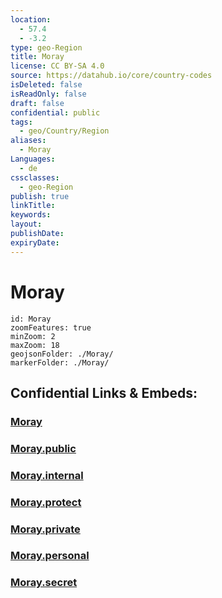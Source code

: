 ```yaml
---
location:
  - 57.4
  - -3.2
type: geo-Region
title: Moray
license: CC BY-SA 4.0
source: https://datahub.io/core/country-codes
isDeleted: false
isReadOnly: false
draft: false
confidential: public
tags:
  - geo/Country/Region
aliases:
  - Moray
Languages:
  - de
cssclasses:
  - geo-Region
publish: true
linkTitle:
keywords:
layout:
publishDate:
expiryDate:
---
```


# Moray

```leaflet
id: Moray
zoomFeatures: true 
minZoom: 2 
maxZoom: 18
geojsonFolder: ./Moray/
markerFolder: ./Moray/
```


## Confidential Links & Embeds: 

### [Moray](/_Standards/Earth/Continent/Europe/Europe~North/UK/Scotland/counties~Scotland/Moray.md) 

### [Moray.public](/_public/Earth/Continent/Europe/Europe~North/UK/Scotland/counties~Scotland/Moray.public.md) 

### [Moray.internal](/_internal/Earth/Continent/Europe/Europe~North/UK/Scotland/counties~Scotland/Moray.internal.md) 

### [Moray.protect](/_protect/Earth/Continent/Europe/Europe~North/UK/Scotland/counties~Scotland/Moray.protect.md) 

### [Moray.private](/_private/Earth/Continent/Europe/Europe~North/UK/Scotland/counties~Scotland/Moray.private.md) 

### [Moray.personal](/_personal/Earth/Continent/Europe/Europe~North/UK/Scotland/counties~Scotland/Moray.personal.md) 

### [Moray.secret](/_secret/Earth/Continent/Europe/Europe~North/UK/Scotland/counties~Scotland/Moray.secret.md)

